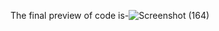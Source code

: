 The final preview of code is-![Screenshot (164)](https://github.com/shreyasshipate/100xDev_Cohort2.0/assets/131515904/e5c7e715-91cf-489f-aea9-fcccf3d29947)
